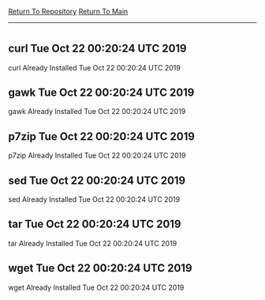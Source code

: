 [Return To Repository](https://github.com/deathbybandaid/piholeparser/)
[Return To Main](https://github.com/deathbybandaid/piholeparser/blob/master/RecentRunLogs/Mainlog.md)
____________________________________
# 
## curl Tue Oct 22 00:20:24 UTC 2019
curl Already Installed Tue Oct 22 00:20:24 UTC 2019
## gawk Tue Oct 22 00:20:24 UTC 2019
gawk Already Installed Tue Oct 22 00:20:24 UTC 2019
## p7zip Tue Oct 22 00:20:24 UTC 2019
p7zip Already Installed Tue Oct 22 00:20:24 UTC 2019
## sed Tue Oct 22 00:20:24 UTC 2019
sed Already Installed Tue Oct 22 00:20:24 UTC 2019
## tar Tue Oct 22 00:20:24 UTC 2019
tar Already Installed Tue Oct 22 00:20:24 UTC 2019
## wget Tue Oct 22 00:20:24 UTC 2019
wget Already Installed Tue Oct 22 00:20:24 UTC 2019
